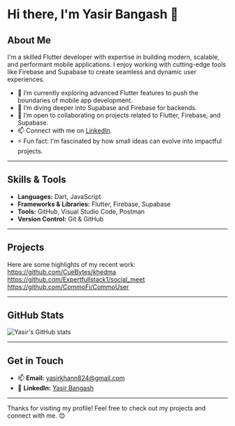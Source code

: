 # Hi there, I'm Yasir Bangash 👋

## About Me

I'm a skilled Flutter developer with expertise in building modern, scalable, and performant mobile applications. I enjoy working with cutting-edge tools like Firebase and Supabase to create seamless and dynamic user experiences.

- 🔭 I’m currently exploring advanced Flutter features to push the boundaries of mobile app development.
- 🌱 I’m diving deeper into Supabase and Firebase for backends.
- 👯 I’m open to collaborating on projects related to Flutter, Firebase, and Supabase.
- 📫 Connect with me on [LinkedIn](https://www.linkedin.com/in/yasir-khan-b79033299/).
- ⚡ Fun fact: I'm fascinated by how small ideas can evolve into impactful projects.

---

## Skills & Tools

- **Languages:** Dart, JavaScript
- **Frameworks & Libraries:** Flutter, Firebase, Supabase
- **Tools:** GitHub, Visual Studio Code, Postman
- **Version Control:** Git & GitHub

---

## Projects

Here are some highlights of my recent work:
https://github.com/CueBytes/khedma
https://github.com/Expertfullstack1/social_meet
https://github.com/CommoFi/CommoUser




---

## GitHub Stats

![Yasir's GitHub stats](https://github-readme-stats.vercel.app/api?username=yasir-bangash&show_icons=true&theme=tokyonight)

---

## Get in Touch

- 📫 **Email:** yasirkhann824@gmail.com
- 🔗 **LinkedIn:** [Yasir Bangash](https://www.linkedin.com/in/yasir-khan-b79033299/)

---

Thanks for visiting my profile! Feel free to check out my projects and connect with me. 😊
